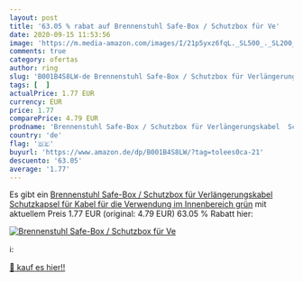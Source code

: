 ```yaml
---
layout: post
title: '63.05 % rabat auf Brennenstuhl Safe-Box / Schutzbox für Ve'
date: 2020-09-15 11:53:56
image: 'https://m.media-amazon.com/images/I/21p5yxz6fqL._SL500_._SL200_.jpg'
comments: true
category: ofertas
author: ring
slug: 'B001B4S8LW-de Brennenstuhl Safe-Box / Schutzbox für Verlängerungskabel...'
tags: [  ]
actualPrice: 1.77 EUR
currency: EUR
price: 1.77
comparePrice: 4.79 EUR
prodname: 'Brennenstuhl Safe-Box / Schutzbox für Verlängerungskabel  Schutzkapsel für Kabel  für die Verwendung im Innenbereich  grün'
country: 'de'
flag: '🇩🇪'
buyurl: 'https://www.amazon.de/dp/B001B4S8LW/?tag=tolees0ca-21'
descuento: '63.05'
average: '1.77'
---
```


Es gibt ein [Brennenstuhl Safe-Box / Schutzbox für Verlängerungskabel  Schutzkapsel für Kabel  für die Verwendung im Innenbereich  grün](https://www.amazon.de/dp/B001B4S8LW/?tag=tolees0ca-21) mit aktuellem Preis 1.77 EUR (original: 4.79 EUR) 63.05 % Rabatt hier:

[![Brennenstuhl Safe-Box / Schutzbox für Ve](https://m.media-amazon.com/images/I/21p5yxz6fqL._SL500_._SL200_.jpg)](https://www.amazon.de/dp/B001B4S8LW/?tag=tolees0ca-21)

ℹ️:


[🛒 kauf es hier!!](https://www.amazon.de/dp/B001B4S8LW/?tag=tolees0ca-21)
